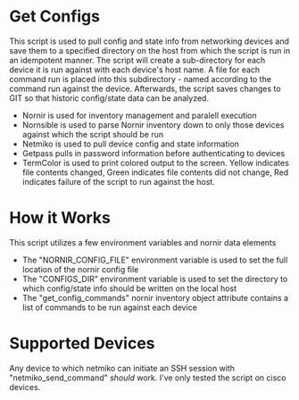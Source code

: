 Get Configs
=======

This script is used to pull config and state info from networking devices and save them to a specified directory on the host from which the script is run in an idempotent manner. The script will create a sub-directory for each device it is run against with each device's host name. A file for each command run is placed into this subdirectory - named according to the command run against the device. Afterwards, the script saves changes to GIT so that historic config/state data can be analyzed. 

- Nornir is used for inventory management and paralell execution
- Nornsible is used to parse Nornir inventory down to only those devices against which the script should be run
- Netmiko is used to pull device config and state information
- Getpass pulls in password information before authenticating to devices
- TermColor is used to print colored output to the screen. Yellow indicates file contents changed, Green indicates file contents did not change, Red indicates failure of the script to run against the host.

# How it Works

This script utilizes a few environment variables and nornir data elements

- The "NORNIR_CONFIG_FILE" environment variable is used to set the full location of the nornir config file
- The "CONFIGS_DIR" environment variable is used to set the directory to which config/state info should be written on the local host
- The "get_config_commands" nornir inventory object attribute contains a list of commands to be run against each device

# Supported Devices

Any device to which netmiko can initiate an SSH session with "netmiko_send_command" _should_ work. I've only tested the script on cisco devices.



